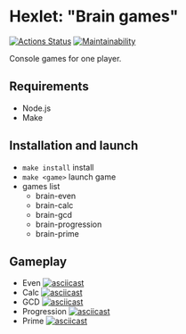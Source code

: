 # Hexlet: "Brain games"

[![Actions Status](https://github.com/deus-ex-m/frontend-project-44/workflows/hexlet-check/badge.svg)](https://github.com/deus-ex-m/frontend-project-44/actions)
[![Maintainability](https://api.codeclimate.com/v1/badges/af89e99fe019a33d8f0f/maintainability)](https://codeclimate.com/github/deus-ex-m/frontend-project-44/maintainability)

Console games for one player.

## Requirements

* Node.js
* Make

## Installation and launch

* `make install` install
* `make <game>` launch game
* games list
   * brain-even
   * brain-calc
   * brain-gcd
   * brain-progression
   * brain-prime

## Gameplay

* Even
[![asciicast](https://asciinema.org/a/534703.svg)](https://asciinema.org/a/534703)
* Calc
[![asciicast](https://asciinema.org/a/534726.svg)](https://asciinema.org/a/534726)
* GCD
[![asciicast](https://asciinema.org/a/534854.svg)](https://asciinema.org/a/534854)
* Progression
[![asciicast](https://asciinema.org/a/534902.svg)](https://asciinema.org/a/534902)
* Prime
[![asciicast](https://asciinema.org/a/534908.svg)](https://asciinema.org/a/534908)